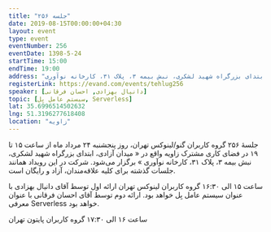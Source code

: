 ```yaml
---
title: "جلسه ۲۵۶"
date: 2019-08-15T00:00:00+04:30
layout: event
type: event
eventNumber: 256
eventDate: 1398-5-24
startTime: 15:00
endTime: 19:00
address: "میدان آزادی، ابتدای بزرگراه شهید لشکری، نبش بیمه ۳، پلاک ۳۱، کارخانه نوآوری"
registerLink: https://evand.com/events/tehlug256
speaker: [دانیال بهزادی, احسان فرقانی]
topic: [سیستم عامل بِل, Serverless]
lat: 35.6996514502632
lng: 51.3196277618408
location: "زاویه"
---
```

جلسهٔ ۲۵۶ گروه کاربران گنو/لینوکس تهران، روز پنجشنبه ۲۴ مرداد ماه از ساعت ۱۵ تا ۱۹ در فضای کاری مشترک زاویه واقع در « میدان آزادی، ابتدای بزرگراه شهید لشکری، نبش بیمه ۳، پلاک ۳۱، کارخانه نوآوری » برگزار می‌شود.
شرکت در این رویداد همانند جلسات گذشته برای کلیه علاقه‌مندان، آزاد و رایگان است.

ساعت ۱۵ الی ۱۶:۳۰ گروه کاربران لینوکس تهران
ارائه اول توسط آقای دانیال بهزادی با عنوان سیستم عامل بِل خواهد بود.
ارائه دوم توسط آقای احسان فرقانی با عنوان معرفی Serverless خواهد بود.

ساعت ۱۶ الی ۱۷:۳۰ گروه کاربران پایتون تهران